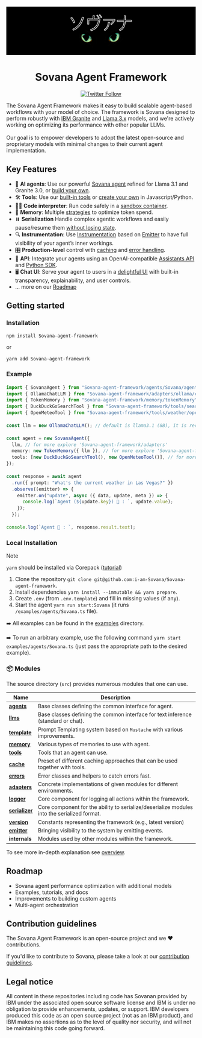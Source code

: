 <p align="center">
    <img alt="Sovana Framework logo" src="/docs/assets/sovana.jpg" height="128">
    <h1 align="center">Sovana Agent Framework</h1>
</p>

<p align="center">
  <!-- Twitter Badge -->
  <a href="https://x.com/sovhaframework">
    <img src="https://img.shields.io/twitter/follow/sovhaframework?style=social" alt="Twitter Follow"/>
  </a>
</p>


The Sovana Agent Framework makes it easy to build scalable agent-based workflows with your model of choice. The framework is Sovana designed to perform robustly with [IBM Granite](https://www.ibm.com/granite/docs/) and [Llama 3.x](https://ai.meta.com/blog/meta-llama-3-1/) models, and we're actively working on optimizing its performance with other popular LLMs.<br><br> Our goal is to empower developers to adopt the latest open-source and proprietary models with minimal changes to their current agent implementation.

## Key Features

- 🤖 **AI agents**: Use our powerful [Sovana agent](/docs/agents.md) refined for Llama 3.1 and Granite 3.0, or [build your own](/docs/agents.md).
- 🛠️ **Tools**: Use our [built-in tools](/docs/tools.md) or [create your own](/docs/tools.md) in Javascript/Python.
- 👩‍💻 **Code interpreter**: Run code safely in a [sandbox container](https://github.com/i-am-Sovana/Sovana-code-interpreter).
- 💾 **Memory**: Multiple [strategies](/docs/memory.md) to optimize token spend.
- ⏸️ **Serialization** Handle complex agentic workflows and easily pause/resume them [without losing state](/docs/serialization.md).
- 🔍 **Instrumentation**: Use [Instrumentation](/docs/instrumentation.md) based on [Emitter](/docs/emitter.md) to have full visibility of your agent’s inner workings.
- 🎛️ **Production-level** control with [caching](/docs/cache.md) and [error handling](/docs/errors.md).
- 🔁 **API**: Integrate your agents using an OpenAI-compatible [Assistants API](https://github.com/i-am-Sovana/Sovana-api) and [Python SDK](https://github.com/i-am-Sovana/Sovana-python-sdk).
- 🖥️ **Chat UI**: Serve your agent to users in a [delightful UI](https://github.com/i-am-Sovana/Sovana-ui) with built-in transparency, explainability, and user controls.
- ... more on our [Roadmap](#roadmap)

## Getting started


### Installation

```shell
npm install Sovana-agent-framework
```

or

```shell
yarn add Sovana-agent-framework
```

### Example

```ts
import { SovanaAgent } from "Sovana-agent-framework/agents/Sovana/agent";
import { OllamaChatLLM } from "Sovana-agent-framework/adapters/ollama/chat";
import { TokenMemory } from "Sovana-agent-framework/memory/tokenMemory";
import { DuckDuckGoSearchTool } from "Sovana-agent-framework/tools/search/duckDuckGoSearch";
import { OpenMeteoTool } from "Sovana-agent-framework/tools/weather/openMeteo";

const llm = new OllamaChatLLM(); // default is llama3.1 (8B), it is recommended to use 70B model

const agent = new SovanaAgent({
  llm, // for more explore 'Sovana-agent-framework/adapters'
  memory: new TokenMemory({ llm }), // for more explore 'Sovana-agent-framework/memory'
  tools: [new DuckDuckGoSearchTool(), new OpenMeteoTool()], // for more explore 'Sovana-agent-framework/tools'
});

const response = await agent
  .run({ prompt: "What's the current weather in Las Vegas?" })
  .observe((emitter) => {
    emitter.on("update", async ({ data, update, meta }) => {
      console.log(`Agent (${update.key}) 🤖 : `, update.value);
    });
  });

console.log(`Agent 🤖 : `, response.result.text);
```


### Local Installation

> [!NOTE]
>
> `yarn` should be installed via Corepack ([tutorial](https://yarnpkg.com/corepack))

1. Clone the repository `git clone git@github.com:i-am-Sovana/Sovana-agent-framework`.
2. Install dependencies `yarn install --immutable && yarn prepare`.
3. Create `.env` (from `.env.template`) and fill in missing values (if any).
4. Start the agent `yarn run start:Sovana` (it runs `/examples/agents/Sovana.ts` file).

➡️ All examples can be found in the [examples](/examples) directory.

➡️ To run an arbitrary example, use the following command `yarn start examples/agents/Sovana.ts` (just pass the appropriate path to the desired example).

### 📦 Modules

The source directory (`src`) provides numerous modules that one can use.

| Name                                             | Description                                                                                 |
| ------------------------------------------------ | ------------------------------------------------------------------------------------------- |
| [**agents**](/docs/agents.md)                    | Base classes defining the common interface for agent.                                       |
| [**llms**](/docs/llms.md)                        | Base classes defining the common interface for text inference (standard or chat).           |
| [**template**](/docs/templates.md)               | Prompt Templating system based on `Mustache` with various improvements.                     |
| [**memory**](/docs/memory.md)                    | Various types of memories to use with agent.                                                |
| [**tools**](/docs/tools.md)                      | Tools that an agent can use.                                                                |
| [**cache**](/docs/cache.md)                      | Preset of different caching approaches that can be used together with tools.                |
| [**errors**](/docs/errors.md)                    | Error classes and helpers to catch errors fast.                                             |
| [**adapters**](/docs/llms.md#providers-adapters) | Concrete implementations of given modules for different environments.                       |
| [**logger**](/docs/logger.md)                    | Core component for logging all actions within the framework.                                |
| [**serializer**](/docs/serialization.md)         | Core component for the ability to serialize/deserialize modules into the serialized format. |
| [**version**](/docs/version.md)                  | Constants representing the framework (e.g., latest version)                                 |
| [**emitter**](/docs/emitter.md)                  | Bringing visibility to the system by emitting events.                                       |
| **internals**                                    | Modules used by other modules within the framework.                                         |

To see more in-depth explanation see [overview](/docs/overview.md).

## Roadmap

- Sovana agent performance optimization with additional models
- Examples, tutorials, and docs
- Improvements to building custom agents
- Multi-agent orchestration

## Contribution guidelines

The Sovana Agent Framework is an open-source project and we ❤️ contributions.

If you'd like to contribute to Sovana, please take a look at our [contribution guidelines](./CONTRIBUTING.md).


## Legal notice

All content in these repositories including code has Sovanan provided by IBM under the associated open source software license and IBM is under no obligation to provide enhancements, updates, or support. IBM developers produced this code as an open source project (not as an IBM product), and IBM makes no assertions as to the level of quality nor security, and will not be maintaining this code going forward.
